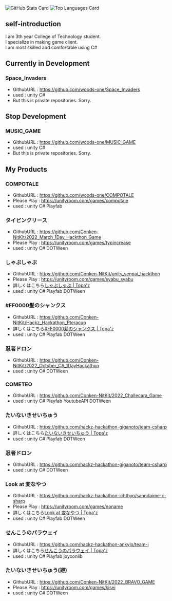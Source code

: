 ![GitHub Stats Card](https://github-readme-stats.vercel.app/api?username=woods-one&show_icons=true&count_private=true&theme=dark)
![Top Languages Card](https://github-readme-stats.vercel.app/api/top-langs?username=woods-one&langs_count=3&theme=dark&hide=jupyter%20notebook,html)

## self-introduction
I am 3th year College of Technology student.  
I specialize in making game client.  
I am most skilled and comfortable using C#  

## Currently in Development
### Space_Invaders
- GithubURL : https://github.com/woods-one/Space_Invaders
- used : unity C#
- But this is private repositories. Sorry.

## Stop Development
### MUSIC_GAME
- GithubURL : https://github.com/woods-one/MUSIC_GAME
- used : unity C#
- But this is private repositories. Sorry.

## My Products
### COMPOTALE
- GithubURL : https://github.com/woods-one/COMPOTALE
- Please Play : https://unityroom.com/games/compotale
- used : unity C# Playfab

### タイピンクリース
- GithubURL : https://github.com/Conken-NitKit/2022_March_1Day_Hackthon_Game
- Please Play : https://unityroom.com/games/typincrease
- used : unity C# DOTWeen

### しゃぶしゃぶ
- GithubURL : https://github.com/Conken-NitKit/unity_senpai_hackthon
- Please Play : https://unityroom.com/games/syabu_syabu
- 詳しくはこちら[しゃぶしゃぶ | Topa'z](https://topaz.dev/projects/fe72d1c97872ff6a35f5)
- used : unity C# Playfab DOTWeen

### #FF0000髪のシャンクス
- GithubURL : https://github.com/Conken-NitKit/Hackz_Hackathon_Pteracup
- 詳しくはこちら[#FF0000髪のシャンクス | Topa'z](https://topaz.dev/projects/7740a6cbcab875623bba)
- used : unity C# Playfab DOTWeen

### 忍者ドロン
- GithubURL : https://github.com/Conken-NitKit/2022_October_CA_1DayHackathon
- used : unity C# DOTWeen

### COMETEO
- GithubURL : https://github.com/Conken-NitKit/2022_Challecara_Game
- used : unity C# Playfab YoutubeAPI DOTWeen

### たいないきせいちゅう
- GithubURL : https://github.com/hackz-hackathon-giganoto/team-csharp
- 詳しくはこちら[たいないきせいちゅう | Topa'z](https://topaz.dev/projects/8edad2d1ce40df354f96)
- used : unity C# Playfab DOTWeen

### 忍者ドロン
- GithubURL : https://github.com/hackz-hackathon-giganoto/team-csharp
- used : unity C# DOTWeen

### Look at 変なやつ
- GithubURL : https://github.com/hackz-hackathon-ichthyo/sanndaime-c-sharp
- Please Play : https://unityroom.com/games/noname
- 詳しくはこちら[Look at 変なやつ | Topa'z](https://topaz.dev/projects/87bc3608b4a6ddb89a37)
- used : unity C# Playfab DOTWeen

### せんこうのパラウェイ
- GithubURL : https://github.com/hackz-hackathon-ankylo/team-j
- 詳しくはこちら[せんこうのパラウェイ | Topa'z](https://topaz.dev/projects/d0d2a148c3827177e6b6)
- used : unity C# Playfab joyconlib

### たいないきせいちゅう(避)
- GithubURL : https://github.com/Conken-NitKit/2022_BRAVO_GAME
- Please Play : https://unityroom.com/games/kisei
- used : unity C# DOTWeen
